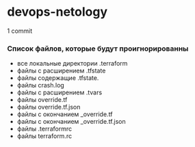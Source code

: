 # devops-netology
1 commit

### Список файлов, которые будут проигнорированны
- все локальные директории .terraform
- файлы с расширением .tfstate
- файлы содержащие .tfstate.
- файлы crash.log
- файлы с расширением .tvars
- файлы override.tf
- файлы override.tf.json
- файлы с окончанием _override.tf
- файлы с окончанием _override.tf.json
- файлы .terraformrc
- файлы terraform.rc
